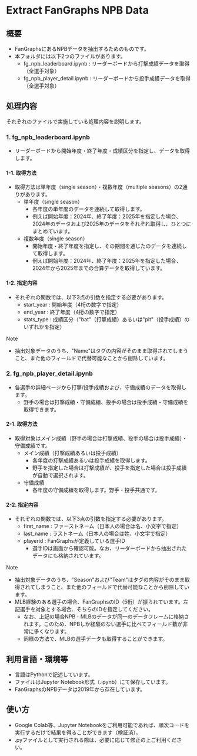 # Extract FanGraphs NPB Data

## 概要
- FanGraphsにあるNPBデータを抽出するためのものです。
- 本フォルダには以下2つのファイルがあります。
    - fg_npb_leaderboard.ipynb : リーダーボードから打撃成績データを取得（全選手対象）
    - fg_npb_player_detail.ipynb : リーダーボードから投手成績データを取得（全選手対象）

## 処理内容
それぞれのファイルで実施している処理内容を説明します。
### 1. fg_npb_leaderboard.ipynb
- リーダーボードから開始年度・終了年度・成績区分を指定し、データを取得します。
#### 1-1. 取得方法
- 取得方法は単年度（single season）・複数年度（multiple seasons）の2通りがあります。
    - 単年度（single season）
        - 各年度の単年度のデータを連続して取得します。
        - 例えば開始年度：2024年、終了年度：2025年を指定した場合、2024年のデータおよび2025年のデータをそれぞれ取得し、ひとつにまとめています。
    - 複数年度（single season）
        - 開始年度・終了年度を指定し、その期間を通じたのデータを連続して取得します。
        - 例えば開始年度：2024年、終了年度：2025年を指定した場合、2024年から2025年までの合算データを取得しています。
#### 1-2. 指定内容
- それぞれの関数では、以下3点の引数を指定する必要があります。
    - start_year : 開始年度（4桁の数字で指定）
    - end_year : 終了年度（4桁の数字で指定）
    - stats_type : 成績区分（"bat"（打撃成績）あるいは"pit"（投手成績）のいずれかを指定）
> [!NOTE]  
> - 抽出対象データのうち、"Name"はタグの内容がそのまま取得されてしまうこと、また他のフィールドで代替可能なことから削除しています。

### 2. fg_npb_player_detail.ipynb
- 各選手の詳細ページから打撃/投手成績および、守備成績のデータを取得します。
    - 野手の場合は打撃成績・守備成績、投手の場合は投手成績・守備成績を取得できます。

#### 2-1. 取得方法
- 取得対象はメイン成績（野手の場合は打撃成績、投手の場合は投手成績）・守備成績です。
    - メイン成績（打撃成績あるいは投手成績）
        - 各年度の打撃成績あるいは投手成績を取得します。
        - 野手を指定した場合は打撃成績が、投手を指定した場合は投手成績が自動で選択されます。
    - 守備成績
        - 各年度の守備成績を取得します。野手・投手共通です。
#### 2-2. 指定内容
- それぞれの関数では、以下3点の引数を指定する必要があります。
    - first_name : ファーストネーム（日本人の場合は名、小文字で指定）
    - last_name : ラストネーム（日本人の場合は姓、小文字で指定）
    - playerid : FanGraphsが定義している選手ID
        - 選手IDは画面から確認可能。なお、リーダーボードから抽出されたデータにも格納されています。
> [!NOTE]  
> - 抽出対象データのうち、"Season"および"Team"はタグの内容がそのまま取得されてしまうこと、また他のフィールドで代替可能なことから削除しています。
> - MLB経験のある選手の場合、FanGraphsのID（5桁）が振られています。左記選手を対象とする場合、そちらのIDを指定してください。
>   - なお、上記の場合NPB・MLBのデータが同一のデータフレームに格納されます。このため、NPBしか経験のない選手に比べてフィールド数が非常に多くなります。
>   - 同様の方法で、MLBの選手データも取得することができます。

## 利用言語・環境等
- 言語はPythonで記述しています。
- ファイルはJupyter Notebook形式（.ipynb）にて保存しています。
- FanGraphsのNPBデータは2019年から存在しています。

## 使い方
- Google Colab等、Jupyter Notebookをご利用可能であれば、順次コードを実行するだけで結果を得ることができます（検証済）。
- .pyファイルとして実行される際は、必要に応じて修正の上ご利用ください。